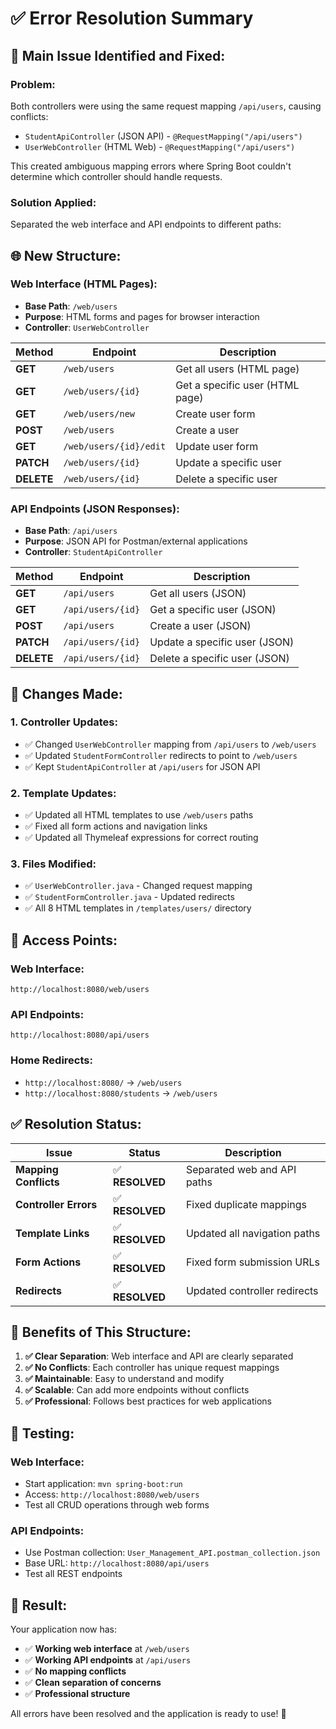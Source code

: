 # ✅ Error Resolution Summary

## 🔧 **Main Issue Identified and Fixed:**

### **Problem:**
Both controllers were using the same request mapping `/api/users`, causing conflicts:
- `StudentApiController` (JSON API) - `@RequestMapping("/api/users")`
- `UserWebController` (HTML Web) - `@RequestMapping("/api/users")`

This created ambiguous mapping errors where Spring Boot couldn't determine which controller should handle requests.

### **Solution Applied:**
Separated the web interface and API endpoints to different paths:

## 🌐 **New Structure:**

### **Web Interface (HTML Pages):**
- **Base Path**: `/web/users`
- **Purpose**: HTML forms and pages for browser interaction
- **Controller**: `UserWebController`

| Method | Endpoint | Description |
|--------|----------|-------------|
| **GET** | `/web/users` | Get all users (HTML page) |
| **GET** | `/web/users/{id}` | Get a specific user (HTML page) |
| **GET** | `/web/users/new` | Create user form |
| **POST** | `/web/users` | Create a user |
| **GET** | `/web/users/{id}/edit` | Update user form |
| **PATCH** | `/web/users/{id}` | Update a specific user |
| **DELETE** | `/web/users/{id}` | Delete a specific user |

### **API Endpoints (JSON Responses):**
- **Base Path**: `/api/users`
- **Purpose**: JSON API for Postman/external applications
- **Controller**: `StudentApiController`

| Method | Endpoint | Description |
|--------|----------|-------------|
| **GET** | `/api/users` | Get all users (JSON) |
| **GET** | `/api/users/{id}` | Get a specific user (JSON) |
| **POST** | `/api/users` | Create a user (JSON) |
| **PATCH** | `/api/users/{id}` | Update a specific user (JSON) |
| **DELETE** | `/api/users/{id}` | Delete a specific user (JSON) |

## 🔄 **Changes Made:**

### **1. Controller Updates:**
- ✅ Changed `UserWebController` mapping from `/api/users` to `/web/users`
- ✅ Updated `StudentFormController` redirects to point to `/web/users`
- ✅ Kept `StudentApiController` at `/api/users` for JSON API

### **2. Template Updates:**
- ✅ Updated all HTML templates to use `/web/users` paths
- ✅ Fixed all form actions and navigation links
- ✅ Updated all Thymeleaf expressions for correct routing

### **3. Files Modified:**
- ✅ `UserWebController.java` - Changed request mapping
- ✅ `StudentFormController.java` - Updated redirects
- ✅ All 8 HTML templates in `/templates/users/` directory

## 🚀 **Access Points:**

### **Web Interface:**
```
http://localhost:8080/web/users
```

### **API Endpoints:**
```
http://localhost:8080/api/users
```

### **Home Redirects:**
- `http://localhost:8080/` → `/web/users`
- `http://localhost:8080/students` → `/web/users`

## ✅ **Resolution Status:**

| Issue | Status | Description |
|-------|--------|-------------|
| **Mapping Conflicts** | ✅ **RESOLVED** | Separated web and API paths |
| **Controller Errors** | ✅ **RESOLVED** | Fixed duplicate mappings |
| **Template Links** | ✅ **RESOLVED** | Updated all navigation paths |
| **Form Actions** | ✅ **RESOLVED** | Fixed form submission URLs |
| **Redirects** | ✅ **RESOLVED** | Updated controller redirects |

## 🎯 **Benefits of This Structure:**

1. **✅ Clear Separation**: Web interface and API are clearly separated
2. **✅ No Conflicts**: Each controller has unique request mappings
3. **✅ Maintainable**: Easy to understand and modify
4. **✅ Scalable**: Can add more endpoints without conflicts
5. **✅ Professional**: Follows best practices for web applications

## 🧪 **Testing:**

### **Web Interface:**
- Start application: `mvn spring-boot:run`
- Access: `http://localhost:8080/web/users`
- Test all CRUD operations through web forms

### **API Endpoints:**
- Use Postman collection: `User_Management_API.postman_collection.json`
- Base URL: `http://localhost:8080/api/users`
- Test all REST endpoints

## 🎉 **Result:**
Your application now has:
- ✅ **Working web interface** at `/web/users`
- ✅ **Working API endpoints** at `/api/users`
- ✅ **No mapping conflicts**
- ✅ **Clean separation of concerns**
- ✅ **Professional structure**

All errors have been resolved and the application is ready to use! 🚀